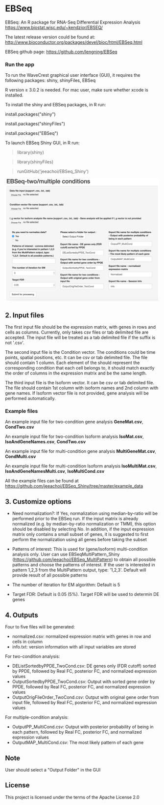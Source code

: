 # EBSeq
EBSeq: An R package for RNA-Seq Differential Expression Analysis https://www.biostat.wisc.edu/~kendzior/EBSEQ/

The latest release version could be found at: http://www.bioconductor.org/packages/devel/bioc/html/EBSeq.html 

EBSeq github page: https://github.com/lengning/EBSeq

### Run the app
To run the WaveCrest graphical user interface (GUI), it requires the following packages: shiny, shinyFiles, EBSeq

R version ≥ 3.0.2 is needed. For mac user, make sure whether xcode is installed.

To install the shiny and EBSeq packages, in R run:

install.packages("shiny")

install.packages("shinyFiles")

install.packages("EBSeq")

To launch EBSeq Shiny GUI, in R run:

> library(shiny)

> library(shinyFiles)

> runGitHub('jeeachoi/EBSeq_Shiny')

![Screenshot](https://github.com/jeeachoi/EBSeq_Shiny/blob/master/EBSeqShiny.png)

## 2. Input files

The first input file should be the expression matrix, with genes in rows and cells as columns. 
Currently, only takes csv files or tab delimited file are accepted.
The input file will be treated as a tab delimited file if the suffix is not '.csv'.

The second input file is the Condition vector. The conditions could be time points, spatial positions, etc. 
It can be csv or tab delimited file. The file should contain 1 column. Each element of the should represent the corresponding condition that each cell belongs to, it should match exactly the order of columns in the expression matrix and be the same length. 

The third input file is the Isoform vector. It can be csv or tab delimited file. The file should contain
1st column with isoform names and 2nd column with gene names. If Isoform vector file is not provided, gene analysis will be performed automatically.

### Example files
An example input file for two-condition gene analysis **GeneMat.csv**, **CondTwo.csv**

An example input file for two-condition Isoform analysis **IsoMat.csv**, **IsoAndGeneNames.csv**, **CondTwo.csv** 

An example input file for multi-condition gene analysis **MultiGeneMat.csv**, **CondMulti.csv**

An example input file for multi-condition Isoform analysis **IsoMultiMat.csv**, **IsoAndGeneNamesMulti.csv**, **IsoMultiCond.csv** 

All the example files can be found at https://github.com/jeeachoi/EBSeq_Shiny/tree/master/example_data   

## 3. Customize options

- Need normalization?: If Yes, normalization using median-by-ratio will be performed prior to the EBSeq run. If the input matrix is already normalized (e.g. by median-by-ratio normalization or TMM), this option should be disabled by selecting No. In addition, if the input expression matrix only contains a small subset of genes, it is suggested to first perform the normalization using all genes before taking the subset

- Patterns of interest: This is used for (gene/isoform) multi-condition analysis only. User can use EBSeqMultiPattern_Shiny (https://github.com/jeeachoi/EBSeq_MultiPattern) to obtain all possible patterns and choose the patterns of interest. If the user is interested in pattern 1,2,3 from the MultiPattern output, type: '1,2,3'. Default will provide result of all possible patterns

- The number of iteration for EM algorithm: Default is 5

- Target FDR: Default is 0.05 (5%). Target FDR will be used to determin DE genes


## 4. Outputs
Four to five files will be generated:
-	normalized.csv: normalized expression matrix with genes in row and cells in column
- info.txt: version information with all input variables are stored

For two-condition analysis:
- DEListSortedbyPPDE_TwoCond.csv: DE genes only (FDR cutoff) sorted by PPDE, followed by Real FC, posterior FC, and normalized expression values
- OutputSortedbyPPDE_TwoCond.csv: Output with sorted gene order by PPDE, followed by Real FC, posterior FC, and normalized expression values
- OutputOrigFileOrder_TwoCond.csv: Output with original gene order from input file, followed by Real FC, posterior FC, and normalized expression values

For multiple-condition analysis:
- OutputPP_MultiCond.csv: Output with posterior probability of being in each pattern, followed by Real FC, posterior FC, and normalized expression values
- OutputMAP_MultiCond.csv: The most likely pattern of each gene

## Note
User should select a "Output Folder" in the GUI

## License
This project is licensed under the terms of the Apache License 2.0

